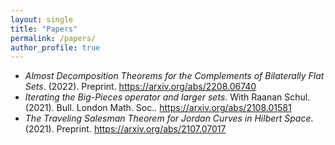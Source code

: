 ```yaml
---
layout: single
title: "Papers"
permalink: /papers/
author_profile: true
---
```

* *Almost Decomposition Theorems for the Complements of Bilaterally Flat Sets*. (2022). Preprint. <https://arxiv.org/abs/2208.06740>
* *Iterating the Big-Pieces operator and larger sets*. With Raanan Schul. (2021). Bull. London Math. Soc.. <https://arxiv.org/abs/2108.01581>
* *The Traveling Salesman Theorem for Jordan Curves in Hilbert Space*. (2021). Preprint. <https://arxiv.org/abs/2107.07017>


